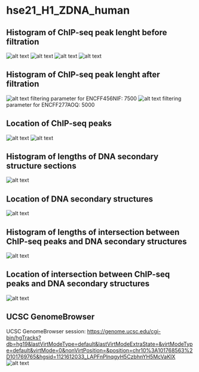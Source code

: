# hse21_H1_ZDNA_human

## Histogram of ChIP-seq peak lenght before filtration
![alt text](https://github.com/Sikamov/hse21_H3K4me3_ZDNA_human/blob/main/images/len_hist.H3K4me3_H1.ENCFF456NIF.hg38.png)
![alt text](https://github.com/Sikamov/hse21_H3K4me3_ZDNA_human/blob/main/images/len_hist.H3K4me3_H1.ENCFF456NIF.hg19.png)
![alt text](https://github.com/Sikamov/hse21_H3K4me3_ZDNA_human/blob/main/images/len_hist.H3K4me3_H1.ENCFF277AOQ.hg38.png)
![alt text](https://github.com/Sikamov/hse21_H3K4me3_ZDNA_human/blob/main/images/len_hist.H3K4me3_H1.ENCFF277AOQ.hg19.png)

## Histogram of ChIP-seq peak lenght after filtration
![alt text](https://github.com/Sikamov/hse21_H3K4me3_ZDNA_human/blob/main/images/filter_peaks.H3K4me3_H1.ENCFF456NIF.hg19.filtered.hist.png)
filtering parameter for ENCFF456NIF: 7500 
![alt text](https://github.com/Sikamov/hse21_H3K4me3_ZDNA_human/blob/main/images/filter_peaks.H3K4me3_H1.ENCFF277AOQ.hg19.filtered.hist.png)
filtering parameter for ENCFF277AOQ: 5000

## Location of ChIP-seq peaks
![alt text](https://github.com/Sikamov/hse21_H3K4me3_ZDNA_human/blob/main/images/chip_seeker.H3K4me3_H1.ENCFF277AOQ.hg19.filtered.plotAnnoPie.png)
![alt text](https://github.com/Sikamov/hse21_H3K4me3_ZDNA_human/blob/main/images/chip_seeker.H3K4me3_H1.ENCFF456NIF.hg19.filtered.plotAnnoPie.png)

## Histogram of lengths of DNA secondary structure sections
![alt text](https://github.com/Sikamov/hse21_H3K4me3_ZDNA_human/blob/main/images/len_hist.zhunt.png)

## Location of DNA secondary structures
![alt text](https://github.com/Sikamov/hse21_H3K4me3_ZDNA_human/blob/main/images/chip_seeker.zhunt.plotAnnoPie.png)

## Histogram of lengths of intersection between ChIP-seq peaks and DNA secondary structures
![alt text](https://github.com/Sikamov/hse21_H3K4me3_ZDNA_human/blob/main/images/len_hist.H3K4me3_H1.intersect_with_ZHunt.png)

## Location of intersection between ChIP-seq peaks and DNA secondary structures
![alt text](https://github.com/Sikamov/hse21_H3K4me3_ZDNA_human/blob/main/images/chip_seeker.H3K4me3_H1.intersect_with_ZHunt.plotAnnoPie.png)

## UCSC GenomeBrowser
UCSC GenomeBrowser session:  https://genome.ucsc.edu/cgi-bin/hgTracks?db=hg19&lastVirtModeType=default&lastVirtModeExtraState=&virtModeType=default&virtMode=0&nonVirtPosition=&position=chr10%3A101768563%2D101769765&hgsid=1121612033_LAPFnPlnqgyH5CzbhnYH5McVaKIX
![alt text](https://github.com/Sikamov/hse21_H3K4me3_ZDNA_human/blob/main/images/Genome_browser.png)

